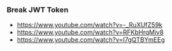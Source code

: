 ### Break JWT Token
- https://www.youtube.com/watch?v=-_RuXUfZ59k
- https://www.youtube.com/watch?v=RFKbHrqMiv8
- https://www.youtube.com/watch?v=I7gQTBYmEEg
